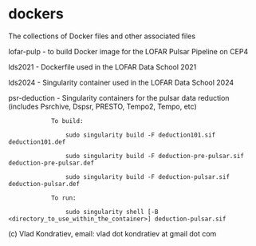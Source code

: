# dockers

The collections of Docker files and other associated files

lofar-pulp - to build Docker image for the LOFAR Pulsar Pipeline on CEP4

lds2021 - Dockerfile used in the LOFAR Data School 2021

lds2024 - Singularity container used in the LOFAR Data School 2024

psr-deduction - Singularity containers for the pulsar data reduction (includes Psrchive, Dspsr, PRESTO, Tempo2, Tempo, etc)

                To build:

                    sudo singularity build -F deduction101.sif deduction101.def

                    sudo singularity build -F deduction-pre-pulsar.sif deduction-pre-pulsar.def

                    sudo singularity build -F deduction-pulsar.sif deduction-pulsar.def

                To run: 

                    sudo singularity shell [-B <directory_to_use_within_the_container>] deduction-pulsar.sif

(c) Vlad Kondratiev, email: vlad dot kondratiev at gmail dot com
